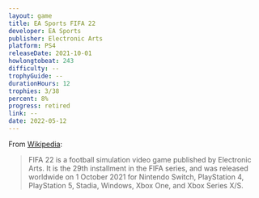 ```yaml
---
layout: game
title: EA Sports FIFA 22
developer: EA Sports
publisher: Electronic Arts
platform: PS4
releaseDate: 2021-10-01
howlongtobeat: 243
difficulty: --
trophyGuide: --
durationHours: 12
trophies: 3/38
percent: 8%
progress: retired
link: --
date: 2022-05-12
---
```


From [Wikipedia](https://en.wikipedia.org/wiki/FIFA_22):

> FIFA 22 is a football simulation video game published by Electronic Arts. It is the 29th installment in the FIFA series, and was released worldwide on 1 October 2021 for Nintendo Switch, PlayStation 4, PlayStation 5, Stadia, Windows, Xbox One, and Xbox Series X/S.
